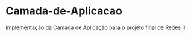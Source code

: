 Camada-de-Aplicacao
===================

Implementação da Camada de Aplicação para o projeto final de Redes II
